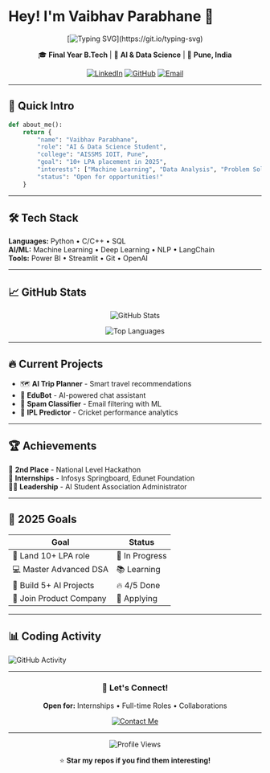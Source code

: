 # Hey! I'm Vaibhav Parabhane 👋

<div align="center">
  
[![Typing SVG](https://readme-typing-svg.herokuapp.com?font=Fira+Code&size=22&pause=1000&color=36BCF7&center=true&width=600&lines=AI+%26+Data+Science+Student;Problem+Solver+%26+Innovator;Ready+for+2025+Placements!)](https://git.io/typing-svg)

🎓 **Final Year B.Tech** | 🤖 **AI & Data Science** | 📍 **Pune, India**

[![LinkedIn](https://img.shields.io/badge/-LinkedIn-blue?style=flat-square&logo=Linkedin&logoColor=white)](https://linkedin.com/in/vaibhavparabhane)
[![GitHub](https://img.shields.io/badge/-GitHub-181717?style=flat-square&logo=github)](https://github.com/vaibhavparabhane)
[![Email](https://img.shields.io/badge/-Email-red?style=flat-square&logo=gmail&logoColor=white)](mailto:vaibhav.parabhane@example.com)

</div>

---

## 🚀 Quick Intro

```python
def about_me():
    return {
        "name": "Vaibhav Parabhane",
        "role": "AI & Data Science Student",
        "college": "AISSMS IOIT, Pune",
        "goal": "10+ LPA placement in 2025",
        "interests": ["Machine Learning", "Data Analysis", "Problem Solving"],
        "status": "Open for opportunities!"
    }
```

---

## 🛠️ Tech Stack

**Languages:** Python • C/C++ • SQL  
**AI/ML:** Machine Learning • Deep Learning • NLP • LangChain  
**Tools:** Power BI • Streamlit • Git • OpenAI  

---

## 📈 GitHub Stats

<div align="center">

![GitHub Stats](https://github-readme-stats.vercel.app/api?username=vaibhavparabhane&show_icons=true&theme=tokyonight&hide_border=true)

![Top Languages](https://github-readme-stats.vercel.app/api/top-langs/?username=vaibhavparabhane&layout=compact&theme=tokyonight&hide_border=true)

</div>

---

## 🔥 Current Projects

- 🗺️ **AI Trip Planner** - Smart travel recommendations
- 🤖 **EduBot** - AI-powered chat assistant  
- 📧 **Spam Classifier** - Email filtering with ML
- 🏏 **IPL Predictor** - Cricket performance analytics

---

## 🏆 Achievements

🥈 **2nd Place** - National Level Hackathon  
💼 **Internships** - Infosys Springboard, Edunet Foundation  
👨‍💻 **Leadership** - AI Student Association Administrator  

---

## 🎯 2025 Goals

<div align="center">

| Goal | Status |
|------|--------|
| 🎯 Land 10+ LPA role | 🎯 In Progress |
| 💻 Master Advanced DSA | 📚 Learning |
| 🤖 Build 5+ AI Projects | 🔥 4/5 Done |
| 🏢 Join Product Company | 🚀 Applying |

</div>

---

## 📊 Coding Activity

![GitHub Activity](https://github-readme-activity-graph.vercel.app/graph?username=vaibhavparabhane&theme=tokyo-night&hide_border=true)

---

<div align="center">

### 💬 Let's Connect!

**Open for:** Internships • Full-time Roles • Collaborations

[![Contact Me](https://img.shields.io/badge/Contact_Me-36BCF7?style=for-the-badge&logo=telegram&logoColor=white)](mailto:vaibhav.parabhane@example.com)

---

![Profile Views](https://komarev.com/ghpvc/?username=vaibhavparabhane&style=flat-square&color=blue)

⭐ **Star my repos if you find them interesting!**

</div>
